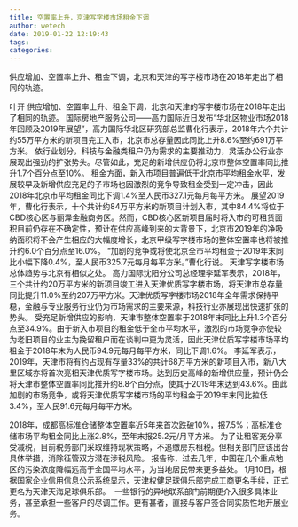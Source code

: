 ```yaml
---
title: 空置率上升，京津写字楼市场租金下调
author: wetech
date: 2019-01-22 12:19:43
tags: 
categories: 
---
```

供应增加、空置率上升、租金下调，北京和天津的写字楼市场在2018年走出了相同的轨迹。
<!-- more -->
叶开
供应增加、空置率上升、租金下调，北京和天津的写字楼市场在2018年走出了相同的轨迹。
国际房地产服务公司——高力国际近日发布“华北区物业市场2018年回顾及2019年展望”，高力国际华北区研究部总监曹化行表示，2018年六个共计约55万平方米的新项目完工入市，北京市总存量因此同比上升8.6%至约691万平方米。
依行业划分，科技与金融类租户仍为需求的主要推动力，灵活办公行业亦展现出强劲的扩张势头。尽管如此，充足的新增供应仍将北京市整体空置率同比推升1.7个百分点至10%。
租金方面，新入市项目普遍低于北京市平均租金水平，发展较早及新增供应充足的子市场也因激烈的竞争导致租金受到一定冲击，因此2018年北京市平均租金同比下调1.4%至人民币327.1元每月每平方米。
展望2019年，曹化行表示，十个共计约84万平方米的新项目计划入市，其中84.4%将位于CBD核心区与丽泽金融商务区。然而，CBD核心区新项目届时将入市的可租赁面积目前仍存在不确定性，预计在供应高峰到来的大背景下，北京市2019年的净吸纳面积将不会产生相应的大幅度增长，北京甲级写字楼市场的整体空置率也将被推升约6.0个百分点至16.0%。
“加剧的竞争或将使北京全市平均租金于2019年末同比小幅下降0.4%，至人民币325.7元每月每平方米。”曹化行说。
天津写字楼市场总体趋势与北京有相似之处。
高力国际沈阳分公司总经理李延军表示，2018年，三个共计约20万平方米的新项目竣工进入天津优质写字楼市场，将天津市总存量同比提升11.0%至约207万平方米。天津优质写字楼市场2018年全年需求保持平稳，金融与专业服务行业仍为市场需求的主要来源，科技行业亦展现出快速扩张的势头。
受充足新增供应的影响，天津市整体空置率于2018年末同比上升1.3个百分点至34.9%。由于新入市项目的租金低于全市平均水平，激烈的市场竞争亦使较为老旧项目的业主为挽留租户而在谈判中更为灵活，因此天津优质写字楼市场平均租金于2018年末为人民币94.9元每月每平方米，同比下调1.6%。
李延军表示，2019年，天津市将有约占现有存量33%的共计68万平方米的新项目入市，新八大里区域亦将首次亮相天津优质写字楼市场。达到历史高峰的新增供应量，预计仍会将天津市整体空置率同比推升约8.8个百分点，使其于2019年末达到43.6%。由此加剧的市场竞争，或将天津优质写字楼市场的平均租金于2019年末同比拉低3.4%，至人民91.6元每月每平方米。
 
 
2018年，成都高标准仓储整体空置率近5年来首次跌破10%，报7.5%；高标准仓储市场平均租金同比上涨2.8%，至年末报25.2元/月平方米。
为了让租客充分享受减税，目前税务部门采取维持现状策略，不追缴房东租税。但相关部门应该出台具体举措，消除征管双方潜在涉税风险。
报告称，过去几年，中国在几个重点地区的污染浓度降幅远高于全国平均水平，为当地居民带来更多益处。
1月10日，根据国家企业信用信息公示系统显示，天津权健足球俱乐部完成工商更名手续，正式更名为天津天海足球俱乐部。 
一些银行的异地联系部门前期便介入很多具体业务，甚至承担一些客户的尽调工作。更有甚者，直接与客户签合同实质性地开展业务。
